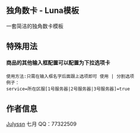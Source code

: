
## 独角数卡 - Luna模板

一套简洁的独角数卡模板


## 特殊用法
#### 商品的其他输入框配置可以配置为下拉选项卡
``` 
使用方法:只需在输入框名字后面跟上选项即可 使用 | 分割选项
例子：
service=所在区服[1号服务器|2号服务器|3号服务器]=true
```
## 作者信息
[Julyssn](https://github.com/Julyssn) 七月 QQ：77322509
